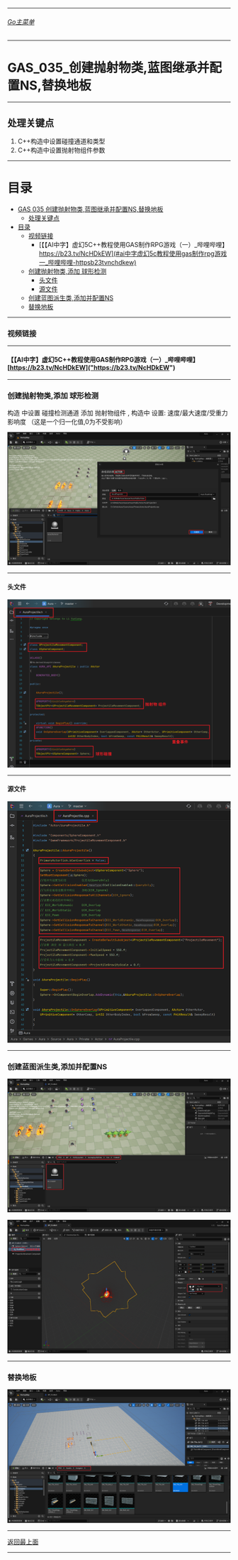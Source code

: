 ___________________________________________________________________________________________

###### [Go主菜单](../MainMenu.md)
___________________________________________________________________________________________

# GAS_035_创建抛射物类,蓝图继承并配置NS,替换地板
___________________________________________________________________________________________
## 处理关键点
1. C++构造中设置碰撞通道和类型
2. C++构造中设置抛射物组件参数
___________________________________________________________________________________________


# 目录
- [GAS 035 创建抛射物类,蓝图继承并配置NS,替换地板](#gas-035-创建抛射物类蓝图继承并配置ns替换地板)
  - [处理关键点](#处理关键点)
- [目录](#目录)
    - [视频链接](#视频链接)
      - [【【AI中字】虚幻5C++教程使用GAS制作RPG游戏（一）\_哔哩哔哩】 https://b23.tv/NcHDkEW](#ai中字虚幻5c教程使用gas制作rpg游戏一_哔哩哔哩-httpsb23tvnchdkew)
    - [创建抛射物类,添加 球形检测](#创建抛射物类添加-球形检测)
      - [头文件](#头文件)
      - [源文件](#源文件)
    - [创建蓝图派生类,添加并配置NS](#创建蓝图派生类添加并配置ns)
    - [替换地板](#替换地板)


___________________________________________________________________________________________


### 视频链接
___________________________________________________________________________________________


#### 【【AI中字】虚幻5C++教程使用GAS制作RPG游戏（一）_哔哩哔哩】 [https://b23.tv/NcHDkEW]("https://b23.tv/NcHDkEW")
___________________________________________________________________________________________


### 创建抛射物类,添加 球形检测 
 构造 中设置 碰撞检测通道 
 添加 抛射物组件 , 构造中 设置: 速度/最大速度/受重力影响度 （这是一个归一化值,0为不受影响）
     
![图片](https://github.com/liyunlong618/LiYunLongKnowledgeLibrary/blob/main/UECPP/Models/GAS/GAS_2_Aura/DetailContent/Image/GAS_035/430439_516678.png?raw=true)
___________________________________________________________________________________________


#### 头文件

![图片](https://github.com/liyunlong618/LiYunLongKnowledgeLibrary/blob/main/UECPP/Models/GAS/GAS_2_Aura/DetailContent/Image/GAS_035/778862_405905.png?raw=true)
___________________________________________________________________________________________


#### 源文件

![图片](https://github.com/liyunlong618/LiYunLongKnowledgeLibrary/blob/main/UECPP/Models/GAS/GAS_2_Aura/DetailContent/Image/GAS_035/426364_671905.png?raw=true)
___________________________________________________________________________________________


### 创建蓝图派生类,添加并配置NS

![图片](https://github.com/liyunlong618/LiYunLongKnowledgeLibrary/blob/main/UECPP/Models/GAS/GAS_2_Aura/DetailContent/Image/GAS_035/856165_167038.png?raw=true)
     
![图片](https://github.com/liyunlong618/LiYunLongKnowledgeLibrary/blob/main/UECPP/Models/GAS/GAS_2_Aura/DetailContent/Image/GAS_035/240860_755504.png?raw=true)
___________________________________________________________________________________________


### 替换地板

![图片](https://github.com/liyunlong618/LiYunLongKnowledgeLibrary/blob/main/UECPP/Models/GAS/GAS_2_Aura/DetailContent/Image/GAS_035/616945_199950.png?raw=true)

___________________________________________________________________________________________

[返回最上面](#Go主菜单)
___________________________________________________________________________________________